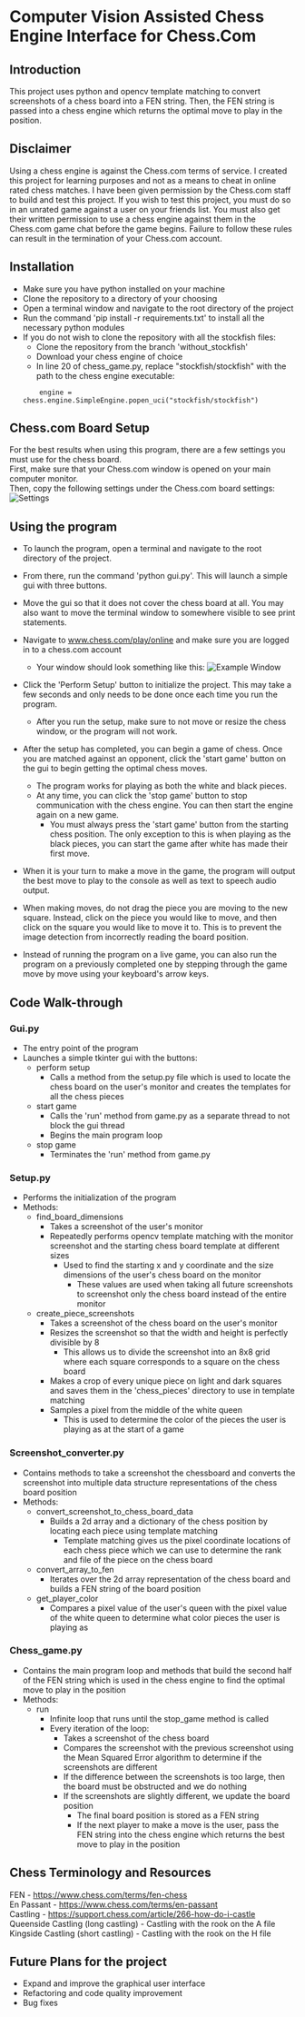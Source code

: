 # Computer Vision Assisted Chess Engine Interface for Chess.Com

## Introduction

This project uses python and opencv template matching to convert screenshots of a chess 
board into a FEN string. Then, the FEN string is passed into a chess engine which returns
the optimal move to play in the position.

## Disclaimer

Using a chess engine is against the Chess.com terms of service. I created this project
for learning purposes and not as a means to cheat in online rated chess matches. 
I have been given permission by the Chess.com staff to build and test this project. 
If you wish to test this project, you must do so in an unrated game against a 
user on your friends list. You must also get their written permission to use a
chess engine against them in the Chess.com game chat before the game begins. 
Failure to follow these rules can result in the termination of your Chess.com account.


## Installation
* Make sure you have python installed on your machine
* Clone the repository to a directory of your choosing
* Open a terminal window and navigate to the root directory of the project
* Run the command 'pip install -r requirements.txt' to install all the necessary python modules <br>
* If you do not wish to clone the repository with all the stockfish files:
    * Clone the repository from the branch 'without_stockfish'
    * Download your chess engine of choice
    * In line 20 of chess_game.py, replace "stockfish/stockfish" with the path to the chess engine executable:
  ```
      engine = chess.engine.SimpleEngine.popen_uci("stockfish/stockfish")
    ```

## Chess.com Board Setup
For the best results when using this program, there are a few settings you must use for the chess board. <br>
First, make sure that your Chess.com window is opened on your main computer monitor. <br>
Then, copy the following settings under the Chess.com board settings:
![Settings](starting_templates/settings.PNG)

## Using the program
* To launch the program, open a terminal and navigate to the root directory of 
the project.
*  From there, run the command 'python gui.py'. This will 
launch a simple gui with three buttons. <br>
* Move the gui so that it does not cover the chess board at all. You may also want to move 
the terminal window to somewhere visible to see print statements. <br>
* Navigate to www.chess.com/play/online and make sure you are logged in to a chess.com account
  * Your window should look something like this:
    ![Example Window](starting_templates/example_window.png)

* Click the 'Perform Setup' button to initialize the project.
This may take a few seconds and only needs to be done once each time you run the program.
  * After you run the setup, make sure to not move or resize the chess window, or the program will not work.
* After the setup has completed, you can begin a game of chess. Once you are matched 
against an opponent, click the 'start game' button on the gui to begin getting the optimal chess moves.
  * The program works for playing as both the white and black pieces.
  * At any time, you can click the 'stop game' button to stop communication with the chess engine. 
    You can then start the engine again on a new game.
      * You must always press the 'start game' button from the starting chess position. 
        The only exception to this is when playing as the black pieces, 
        you can start the game after white has made their first move.
* When it is your turn to make a move in the game, the program will output the best move 
  to play to the console as well as text to speech audio output.
* When making moves, do not drag the piece you are moving to the new square. Instead, click 
on the piece you would like to move, and then click on the square you would like to move it to. This is to prevent the 
  image detection from incorrectly reading the board position.
* Instead of running the program on a live game, you can also run the program on a previously completed one
  by stepping through the game move by move using your keyboard's arrow keys.  
  
## Code Walk-through

### Gui.py
 * The entry point of the program
 *  Launches a simple tkinter gui with the buttons: 
      * perform setup
          * Calls a method from the setup.py file which is used to locate the chess board on the user's monitor and creates
            the templates for all the chess pieces
      * start game
          * Calls the 'run' method from game.py as a separate thread to not block the gui thread
          * Begins the main program loop 
      * stop game 
          * Terminates the 'run' method from game.py
  
### Setup.py
* Performs the initialization of the program
* Methods:
    * find_board_dimensions
        * Takes a screenshot of the user's monitor
        * Repeatedly performs opencv template matching with the monitor 
          screenshot and the starting chess board template at different sizes 
            * Used to find the starting x and y coordinate and the size dimensions 
              of the user's chess board on the monitor
                * These values are used when taking all future screenshots to screenshot
                    only the chess board instead of the entire monitor
    * create_piece_screenshots
        * Takes a screenshot of the chess board on the user's monitor
        * Resizes the screenshot so that the width and height is perfectly divisible by 8
            * This allows us to divide the screenshot into an 8x8 grid where each square
                corresponds to a square on the chess board
        * Makes a crop of every unique piece on light and dark squares and saves them in 
          the 'chess_pieces' directory to use in template matching
        * Samples a pixel from the middle of the white queen
            * This is used to determine the color of the pieces the user is playing as at the 
            start of a game

### Screenshot_converter.py
* Contains methods to take a screenshot the chessboard and converts the screenshot into multiple
data structure representations of the chess board position
* Methods:
    * convert_screenshot_to_chess_board_data
        * Builds a 2d array and a dictionary of the chess position by locating each 
          piece using template matching
            * Template matching gives us the pixel coordinate locations of each chess piece 
                which we can use to determine the rank and file of the piece on the chess board
    * convert_array_to_fen
        * Iterates over the 2d array representation of the chess board and builds a
            FEN string of the board position
    * get_player_color
        * Compares a pixel value of the user's queen with the pixel value of the white queen
        to determine what color pieces the user is playing as
          
### Chess_game.py
* Contains the main program loop and methods that build the second half
of the FEN string which is used in the chess engine to find the optimal move to play in the position
 * Methods:
    * run
        * Infinite loop that runs until the stop_game method is called
        * Every iteration of the loop:
            * Takes a screenshot of the chess board
            * Compares the screenshot with the previous screenshot using the Mean Squared Error algorithm
                to determine if the screenshots are different
            * If the difference between the screenshots is too large, then the board
                must be obstructed and we do nothing
            * If the screenshots are slightly different, we update the board position
                * The final board position is stored as a FEN string
                * If the next player to make a move is the user, pass the FEN string into the chess engine which 
                  returns the best move to play in the position

                  
## Chess Terminology and Resources

FEN - https://www.chess.com/terms/fen-chess <br>
En Passant - https://www.chess.com/terms/en-passant <br>
Castling - https://support.chess.com/article/266-how-do-i-castle <br>
Queenside Castling (long castling) - Castling with the rook on the A file <br>
Kingside Castling (short castling) - Castling with the rook on the H file


## Future Plans for the project
* Expand and improve the graphical user interface
* Refactoring and code quality improvement  
* Bug fixes